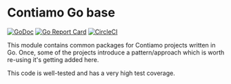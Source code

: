 # Contiamo Go base
[![GoDoc](https://godoc.org/github.com/contiamo/go-base?status.png)](https://godoc.org/github.com/contiamo/go-base)
[![Go Report Card](https://goreportcard.com/badge/github.com/contiamo/go-base)](https://goreportcard.com/report/github.com/contiamo/go-base)
[![CircleCI](https://circleci.com/gh/contiamo/go-base/tree/master.svg?style=svg)](https://circleci.com/gh/contiamo/go-base/tree/master)

This module contains common packages for Contiamo projects written in Go. Once, some of the projects introduce a pattern/approach which is worth re-using it's getting added here.

This code is well-tested and has a very high test coverage.
